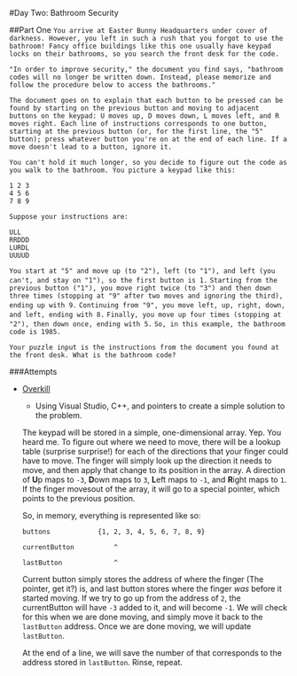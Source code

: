 #Day Two: Bathroom Security

##Part One
`You arrive at Easter Bunny Headquarters under cover of darkness. However, you left in such a rush that you forgot to use the bathroom! Fancy office buildings like this one usually have keypad locks on their bathrooms, so you search the front desk for the code.`

`"In order to improve security," the document you find says, "bathroom codes will no longer be written down. Instead, please memorize and follow the procedure below to access the bathrooms."`

`The document goes on to explain that each button to be pressed can be found by starting on the previous button and moving to adjacent buttons on the keypad: U moves up, D moves down, L moves left, and R moves right. Each line of instructions corresponds to one button, starting at the previous button (or, for the first line, the "5" button); press whatever button you're on at the end of each line. If a move doesn't lead to a button, ignore it.`

`You can't hold it much longer, so you decide to figure out the code as you walk to the bathroom. You picture a keypad like this:`

    1 2 3
    4 5 6
    7 8 9

`Suppose your instructions are:`

    ULL
    RRDDD
    LURDL
    UUUUD

`You start at "5" and move up (to "2"), left (to "1"), and left (you can't, and stay on "1"), so the first button is 1.`
`Starting from the previous button ("1"), you move right twice (to "3") and then down three times (stopping at "9" after two moves and ignoring the third), ending up with 9.`
`Continuing from "9", you move left, up, right, down, and left, ending with 8.`
`Finally, you move up four times (stopping at "2"), then down once, ending with 5.`
`So, in this example, the bathroom code is 1985.`

`Your puzzle input is the instructions from the document you found at the front desk. What is the bathroom code?`

###Attempts
* [Overkill](Pointed)
    * Using Visual Studio, C++, and pointers to create a simple solution to the problem.

    The keypad will be stored in a simple, one-dimensional array. Yep. You heard me. To figure out where we need to move, there will be a lookup table (surprise surprise!) for each of the directions that your finger could have to move. The finger will simply look up the direction it needs to move, and then apply that change to its position in the array. A direction of **U**p maps to `-3`, **D**own maps to `3`, **L**eft maps to `-1`, and **R**ight maps to `1`. If the finger movesout of the array, it will go to a special pointer, which points to the previous position.

    So, in memory, everything is represented like so:

    `buttons            {1, 2, 3, 4, 5, 6, 7, 8, 9}`

    `currentButton          ^`
    
    `lastButton             ^`

    Current button simply stores the address of where the finger (The pointer, get it?) is, and last button stores where the finger _was_ before it started moving. If we try to go up from the address of `2`, the currentButton will have `-3` added to it, and will become `-1`. We will check for this when we are done moving, and simply move it back to the `lastButton` address. Once we are done moving, we will update `lastButton`.

    At the end of a line, we will save the number of that corresponds to the address stored in `lastButton`. Rinse, repeat. 